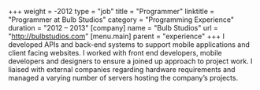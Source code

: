 +++
weight = -2012
type = "job"
title = "Programmer"
linktitle = "Programmer at Bulb Studios"
category = "Programming Experience"
duration = "2012 &ndash; 2013"
[company]
  name = "Bulb Studios"
  url = "http://bulbstudios.com"
[menu.main]
  parent = "experience"
+++
I developed APIs and back-end systems to support mobile applications and client facing websites. I worked with front end developers, mobile developers and designers to ensure a joined up approach to project work. I liaised with external companies regarding hardware requirements and managed a varying number of servers hosting the company’s projects.
